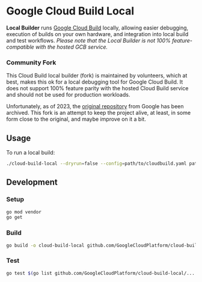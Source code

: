 # Google Cloud Build Local
**Local Builder** runs [Google Cloud Build](https://cloud.google.com/cloud-build/) locally, allowing easier debugging,
execution of builds on your own hardware, and integration into local build and test workflows. *Please note that the 
Local Builder is not 100% feature-compatible with the hosted GCB service.*


### Community Fork
This Cloud Build local builder (fork) is maintained by volunteers, which at best, makes this ok for a local debugging tool for Google Cloud Build. It does not support 100% feature parity with the hosted Cloud Build service and should not be used for production workloads. 

Unfortunately, as of 2023, the [original repository](https://github.com/GoogleCloudPlatform/cloud-build-local) from 
Google has been archived. This fork is an attempt to keep the project alive, at least, in some form close to the
original, and maybe improve on it a bit.

## Usage
To run a local build:

```sh
./cloud-build-local --dryrun=false --config=path/to/cloudbuild.yaml path/to/code
```

## Development

### Setup
```sh
go mod vendor
go get
```

### Build
```sh
go build -o cloud-build-local github.com/GoogleCloudPlatform/cloud-build-local
```

### Test
```sh
go test $(go list github.com/GoogleCloudPlatform/cloud-build-local/... | grep -v vendor)
```